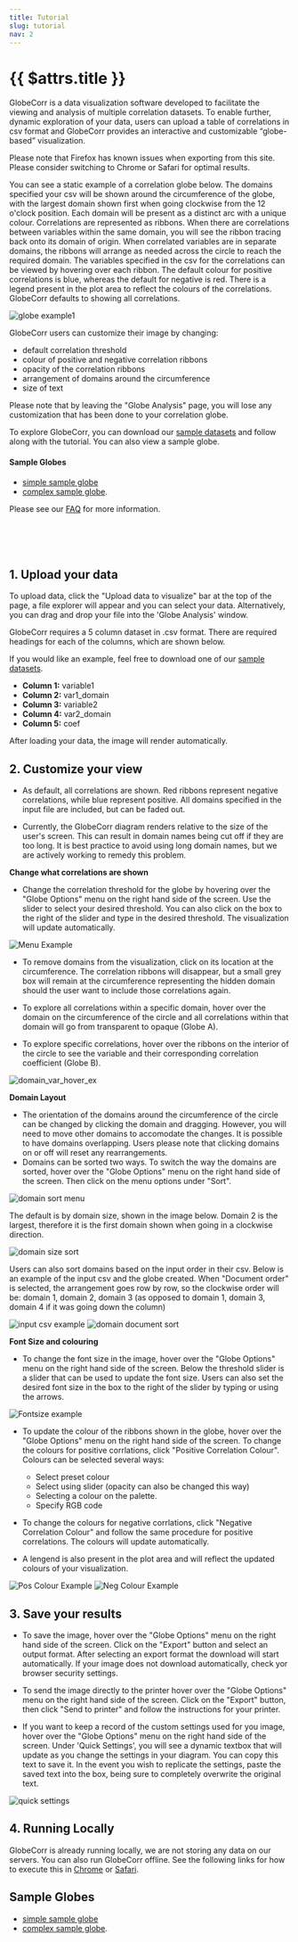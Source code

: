 ```yaml
---
title: Tutorial
slug: tutorial
nav: 2
---
```

# {{ $attrs.title }} 


GlobeCorr is a data visualization software developed to facilitate the viewing and analysis of multiple correlation datasets. To enable further, dynamic exploration of your data, users can upload a table of correlations in csv format and GlobeCorr provides an interactive and customizable “globe-based” visualization.  

Please note that Firefox has known issues when exporting from this site. Please consider switching to Chrome or Safari for optimal results. 

You can see a static example of a correlation globe below. The domains specified your csv will be shown around the circumference of the globe, with the largest domain shown first when going clockwise from the 12 o'clock position. Each domain will be present as a distinct arc with a unique colour. Correlations are represented as ribbons. When there are correlations between variables within the same domain, you will see the ribbon tracing back onto its domain of origin. When correlated variables are in separate domains, the ribbons will arrange as needed across the circle to reach the required domain. The variables specified in the csv for the  correlations can be viewed by hovering over each ribbon. The default colour for positive correlations is blue, whereas the default for negative is red. There is a legend present in the plot area to reflect the colours of the correlations. GlobeCorr defaults to showing all correlations. 

![globe example1](./tutorial/example_globe.png)


GlobeCorr users can customize their image by changing: 
* default correlation threshold 
* colour of positive and negative correlation ribbons 
* opacity of the correlation ribbons 
* arrangement of domains around the circumference 
* size of text 


Please note that by leaving the "Globe Analysis" page, you will lose any customization that has been done to your correlation globe. 

To explore GlobeCorr, you can download our [sample datasets](/sample_small.csv) and follow along with the tutorial. You can also view a sample globe.

#### **Sample Globes**
- [simple sample globe](#/globe?view=%2Fsample_small.csv) 
- [complex sample globe](#/globe?view=%2Fsample.csv).

Please see our [FAQ](#/faq) for more information.  
<br />
<br />
<br />
<br />

## **1. Upload your data**

To upload data, click the "Upload data to visualize" bar at the top of the page, a file explorer will appear and you can select your data. Alternatively, you can drag and drop your file into the 'Globe Analysis' window.  

GlobeCorr requires a 5 column dataset in .csv format. There are required headings for each of the columns, which are shown below. 

If you would like an example, feel free to download one of our [sample datasets](/sample_small.csv). 

+ **Column 1:** variable1
+ **Column 2:** var1_domain
+ **Column 3:** variable2
+ **Column 4:** var2_domain
+ **Column 5:** coef


After loading your data, the image will render automatically. 

## **2. Customize your view**

- As default, all correlations are shown. Red ribbons represent negative correlations, while blue represent positive. All domains specified in the input file are included, but can be faded out.

- Currently, the GlobeCorr diagram renders relative to the size of the user's screen. This can result in domain names being cut off if they are too long. It is best practice to avoid using long domain names, but we are actively working to remedy this problem. 

**Change what correlations are shown** 

- Change the correlation threshold for the globe by hovering over the "Globe Options" <i class="v-icon mdi mdi-tune" style="background-color:#1976d2;color:white;"></i> menu on the right hand side of the screen. Use the slider to select your desired threshold. You can also click on the box to the right of the slider and type in the desired threshold. The visualization will update automatically. 

![Menu Example](./tutorial/jan27update/threshold_select.png)


- To remove domains from the visualization, click on its location at the circumference. The correlation ribbons will disappear, but a small grey box will remain at the circumference representing the hidden domain should the user want to include those correlations again. 

- To explore all correlations within a specific domain, hover over the domain on the circumference of the circle and all correlations within that domain will go from transparent to opaque (Globe A). 


- To explore specific correlations, hover over the ribbons on the interior of the circle to see the variable and their corresponding correlation coefficient (Globe B). 

![domain_var_hover_ex](./tutorial/domain_var.png)

**Domain Layout**
- The orientation of the domains around the circumference of the circle can be changed by clicking the domain and dragging. However, you will need to move other domains to accomodate the changes. It is possible to have domains overlapping. Users please note that clicking domains on or off will reset any rearrangements. 
- Domains can be sorted two ways. To switch the way the domains are sorted, hover over the "Globe Options" <i class="v-icon mdi mdi-tune" style="background-color:#1976d2;color:white;"></i> menu on the right hand side of the screen. Then click on the menu options under "Sort".

![domain sort menu](./tutorial/jan27update/domain_select.png) 

The default is by domain size, shown in the image below.  Domain 2 is the largest, therefore it is the first domain shown when going in a clockwise direction. 

![domain size sort](./tutorial/jan27update/sample_globe_domain_size.svg)

Users can also sort domains based on the input order in their csv. Below is an example of the input csv and the globe created. When "Document order" is selected, the arrangement goes row by row, so the clockwise order will be: domain 1, domain 2, domain 3 (as opposed to domain 1, domain 3, domain 4 if it was going down the column) 

![input csv example](./tutorial/jan27update/documentorder_example.png)
![domain document sort](./tutorial/jan27update/sample_globe_domain_size.svg) 


**Font Size and colouring**

- To change the font size in the image, hover over the "Globe Options" <i class="v-icon mdi mdi-tune" style="background-color:#1976d2;color:white;"></i> menu on the right hand side of the screen. Below the threshold slider is a slider that can be used to update the font size. Users can also set the desired font size in the box to the right of the slider by typing or using the arrows. 

![Fontsize example](./tutorial/jan27update/fontsize_select.png)

- To update the colour of the ribbons shown in the globe, hover over the "Globe Options" <i class="v-icon mdi mdi-tune" style="background-color:#1976d2;color:white;"></i> menu on the right hand side of the screen. To change the colours for positive corrlations, click "Positive Correlation Colour". Colours can be selected several ways: 
  + Select preset colour
  + Select using slider (opacity can also be changed this way)
  + Selecting a colour on the palette. 
  + Specify RGB code

-  To change the colours for negative corrlations, click "Negative Correlation Colour" and follow the same procedure for positive correlations. The colours will update automatically. 

- A lengend is also present in the plot area and will reflect the updated colours of your visualization. 

![ Pos Colour Example](./tutorial/jan27update/poscolour_select.png)
![ Neg Colour Example](./tutorial/jan27update/negcolour_select.png)


 ## **3. Save your results** 

- To save the image, hover over the "Globe Options" <i class="v-icon mdi mdi-tune" style="background-color:#1976d2;color:white;"></i> menu on the right hand side of the screen. Click on the "Export" button and select an output format. After selecting an export format the download will start automatically. If your image does not download automatically, check yor browser security settings. 

- To send the image directly to the printer hover over the "Globe Options" <i class="v-icon mdi mdi-tune" style="background-color:#1976d2;color:white;"></i> menu on the right hand side of the screen. Click on the "Export" button, then click "Send to printer" and follow the instructions for your printer. 

- If you want to keep a record of the custom settings used for you image, hover over the "Globe Options" <i class="v-icon mdi mdi-tune" style="background-color:#1976d2;color:white;"></i> menu on the right hand side of the screen. Under 'Quick Settings', you will see a dynamic textbox that will update as you change the settings in your diagram. You can copy this text to save it. In the event you wish to replicate the settings, paste the saved text into the box, being sure to completely overwrite the original text. 

![quick settings](./tutorial/quick_settings.png)

## **4. Running Locally**  
GlobeCorr is already running locally, we are not storing any data on our servers. You can also run GlobeCorr offline. See the following links for how to execute this in [Chrome](https://support.google.com/chrome/answer/7343019?co=GENIE.Platform%3DDesktop&hl=en) or [Safari](https://support.apple.com/en-ca/HT200294). 

## **Sample Globes**
- [simple sample globe](#/globe?view=%2Fsample_small.csv) 
- [complex sample globe](#/globe?view=%2Fsample.csv).

